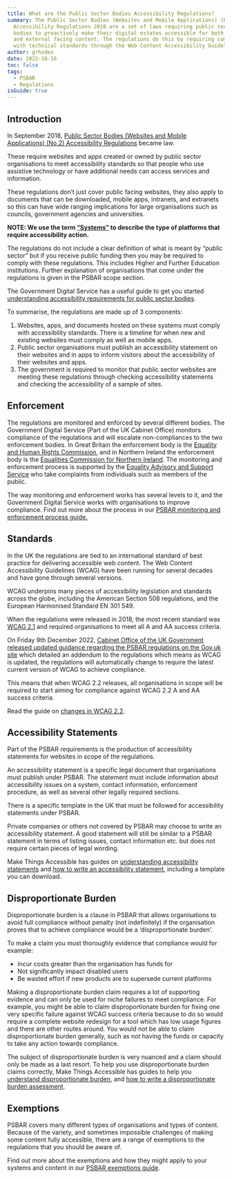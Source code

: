 ```yaml
---
title: What are the Public Sector Bodies Accessibility Regulations?
summary: The Public Sector Bodies (Websites and Mobile Applications) (No.2)
  Accessibility Regulations 2018 are a set of laws requiring public sector
  bodies to proactively make their digital estates accessible for both internal
  and external facing content. The regulations do this by requiring compliance
  with technical standards through the Web Content Accessibility Guidelines 2.1.
author: grhodes
date: 2022-10-16
toc: false
tags:
  - PSBAR
  - Regulations
isGuide: true
---
```

## Introduction

In September 2018, [Public Sector Bodies (Websites and Mobile Applications) (No.2) Accessibility Regulations](http://www.legislation.gov.uk/uksi/2018/952/made) became law.

These require websites and apps created or owned by public sector organisations to meet accessibility standards so that people who use assistive technology or have additional needs can access services and information.

These regulations don’t just cover public facing websites, they also apply to documents that can be downloaded, mobile apps, intranets, and extranets so this can have wide ranging implications for large organisations such as councils, government agencies and universities.

**NOTE: We use the term [“Systems”](https://www.makethingsaccessible.com/glossary/#:~:text=out%20to%20them-,Systems,-When%20we%20say) to describe the type of platforms that require accessibility action.**

The regulations do not include a clear definition of what is meant by “public sector” but if you receive public funding then you may be required to comply with these regulations. This includes Higher and Further Education institutions. Further explanation of organisations that come under the regulations is given in the PSBAR scope section.

The Government Digital Service has a useful guide to get you started [understanding accessibility requirements for public sector bodies](https://www.gov.uk/guidance/accessibility-requirements-for-public-sector-websites-and-apps).

To summarise, the regulations are made up of 3 components:

1. Websites, apps, and documents hosted on these systems must comply with accessibility standards. There is a timeline for when new and existing websites must comply as well as mobile apps.
2. Public sector organisations must publish an accessibility statement on their websites and in apps to inform visitors about the accessibility of their websites and apps.
3. The government is required to monitor that public sector websites are meeting these regulations through checking accessibility statements and checking the accessibility of a sample of sites.

## Enforcement

The regulations are monitored and enforced by several different bodies. The Government Digital Service (Part of the UK Cabinet Office) monitors compliance of the regulations and will escalate non-compliances to the two enforcement bodies. In Great Britain the enforcement body is the [Equality and Human Rights Commission](https://www.equalityhumanrights.com/en), and in Northern Ireland the enforcement body is the [Equalities Commission for Northern Ireland](https://www.equalityni.org/Home). The monitoring and enforcement process is supported by the [Equality Advisory and Support Service](https://www.equalityadvisoryservice.com/) who take complaints from individuals such as members of the public.

The way monitoring and enforcement works has several levels to it, and the Government Digital Service works with organisations to improve compliance. Find out more about the process in our [PSBAR monitoring and enforcement process guide.](https://www.makethingsaccessible.com/guides/psbar-monitoring-and-enforcement-process/)

## Standards

In the UK the regulations are tied to an international standard of best practice for delivering accessible web content. The Web Content Accessibility Guidelines (WCAG) have been running for several decades and have gone through several versions.

WCAG underpins many pieces of accessibility legislation and standards across the globe, including the American Section 508 regulations, and the European Harmonised Standard EN 301 549.

When the regulations were released in 2018, the most recent standard was [WCAG 2.1](https://www.w3.org/TR/WCAG21/) and required organisations to meet all A and AA success criteria.

On Friday 9th December 2022, [Cabinet Office of the UK Government released updated guidance regarding the PSBAR regulations on the Gov.uk site](https://accessibility.blog.gov.uk/2022/12/09/some-changes-to-the-public-sector-digital-accessibility-regulations/) which detailed an addendum to the regulations which means as WCAG is updated, the regulations will automatically change to require the latest current version of WCAG to achieve compliance.

This means that when WCAG 2.2 releases, all organisations in scope will be required to start aiming for compliance against WCAG 2.2 A and AA success criteria.

Read the guide on [changes in WCAG 2.2](https://www.makethingsaccessible.com/guides/meeting-wcag-2-2/).

## Accessibility Statements

Part of the PSBAR requirements is the production of accessibility statements for websites in scope of the regulations.

An accessibility statement is a specific legal document that organisations must publish under PSBAR. The statement must include information about accessibility issues on a system, contact information, enforcement procedure, as well as several other legally required sections.

There is a specific template in the UK that must be followed for accessibility statements under PSBAR.

Private companies or others not covered by PSBAR may choose to write an accessibility statement. A good statement will still be similar to a PSBAR statement in terms of listing issues, contact information etc. but does not require certain pieces of legal wording.

Make Things Accessible has guides on [understanding accessibility statements](https://www.makethingsaccessible.com/guides/accessibility-statements-what-are-they/) and [how to write an accessibility statement](https://www.makethingsaccessible.com/guides/how-to-write-an-accessibility-statement/), including a template you can download.

## Disproportionate Burden

Disproportionate burden is a clause in PSBAR that allows organisations to avoid full compliance without penalty (not indefinitely) if the organisation proves that to achieve compliance would be a ‘disproportionate burden’.

To make a claim you must thoroughly evidence that compliance would for example:

* Incur costs greater than the organisation has funds for
* Not significantly impact disabled users
* Be wasted effort if new products are to supersede current platforms

Making a disproportionate burden claim requires a lot of supporting evidence and can only be used for niche failures to meet compliance. For example, you might be able to claim disproportionate burden for fixing one very specific failure against WCAG success criteria because to do so would require a complete website redesign for a tool which has low usage figures and there are other routes around. You would not be able to claim disproportionate burden generally, such as not having the funds or capacity to take any action towards compliance.

The subject of disproportionate burden is very nuanced and a claim should only be made as a last resort. To help you use disproportionate burden claims correctly, Make Things Accessible has guides to help you [understand disproportionate burden](https://www.makethingsaccessible.com/guides/understanding-disproportionate-burden/), and [how to write a disproportionate burden assessment](https://www.makethingsaccessible.com/guides/how-to-write-a-disproportionate-burden-assessment/).

## Exemptions

PSBAR covers many different types of organisations and types of content. Because of the variety, and sometimes impossible challenges of making some content fully accessible, there are a range of exemptions to the regulations that you should be aware of.

Find out more about the  exemptions and how they might apply to your systems and content in our [PSBAR exemptions guide](https://www.makethingsaccessible.com/guides/psbar-exemptions/).